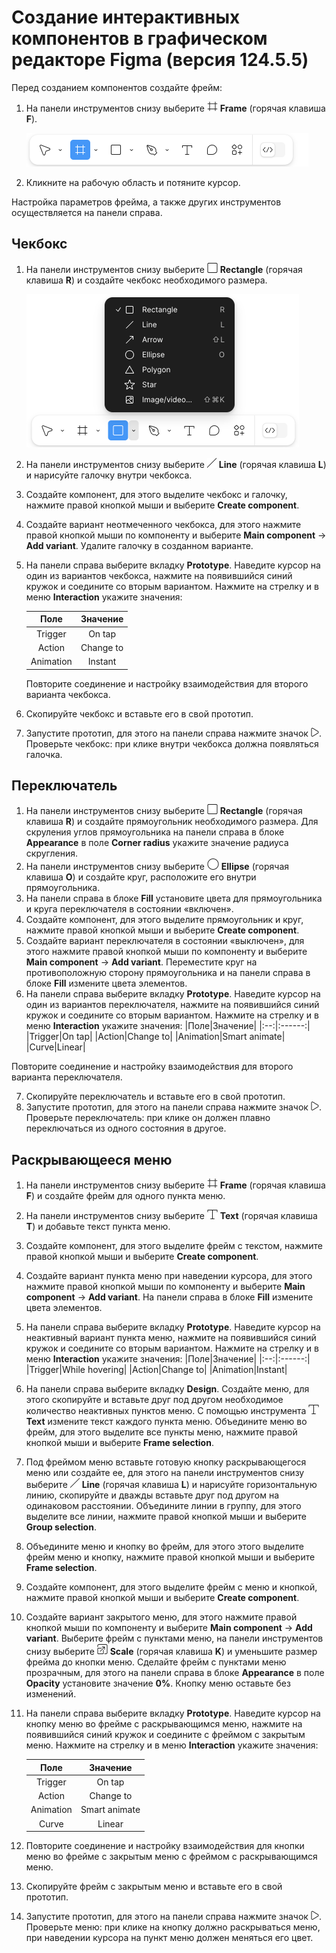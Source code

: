 # Cоздание  интерактивных компонентов в графическом редакторе Figma (версия  124.5.5)

Перед созданием компонентов создайте фрейм:
1. На панели инструментов снизу выберите ![frame](frame1.png) **Frame** (горячая клавиша  **F**).

    ![frame1](frame.png)
2. Кликните на рабочую область и потяните курсор.
 
Настройка параметров фрейма, а также других инструментов осуществляется на панели справа.



## Чекбокс
1.  На панели инструментов снизу выберите ![rectangle](rectangle.png) **Rectangle** (горячая клавиша  **R**) и создайте чекбокс необходимого размера.

    ![rectangle1](rectanglemenu.png)
   
2. На панели инструментов снизу выберите ![line](line.png) **Line** (горячая клавиша  **L**) и нарисуйте галочку внутри чекбокса.
3. Создайте компонент, для этого выделите чекбокс и галочку, нажмите правой кнопкой мыши и выберите **Create component**.
4. Создайте вариант неотмеченного чекбокса, для этого нажмите правой кнопкой мыши по компоненту и выберите **Main component** → **Add variant**. Удалите галочку в созданном варианте.
5. На панели справа выберите вкладку **Prototype**. Наведите курсор на один из вариантов чекбокса, нажмите на появившийся синий кружок и соедините со вторым вариантом. Нажмите на стрелку и в меню **Interaction** укажите значения:

   |Поле|Значение| 
   |:--:|:------:|
   |Trigger|On tap|
   |Action|Change to|
   |Animation|Instant|

   Повторите соединение и настройку взаимодействия для второго варианта чекбокса. 

6. Скопируйте чекбокс и вставьте его в свой прототип.
7. Запустите прототип, для этого на панели справа нажмите значок ![prototype](play.png). Проверьте чекбокс: при клике внутри чекбокса должна появляться галочка.

## Переключатель

1. На панели инструментов снизу выберите ![rectangle](rectangle.png) **Rectangle** (горячая клавиша  **R**) и создайте прямоугольник необходимого размера. Для скруления углов прямоугольника на панели справа в блоке **Appearance** в поле  **Corner radius** укажите значение радиуса скругления.
2. На панели инструментов снизу выберите ![ellipse](ellipse.png) **Ellipse** (горячая клавиша  **O**) и создайте круг, расположите его внутри прямоугольника. 
3. На панели справа в блоке **Fill** установите цвета для прямоугольника и круга переключателя в состоянии «включен». 
4. Создайте компонент, для этого выделите прямоугольник и круг, нажмите правой кнопкой мыши и выберите **Create component**.
5. Создайте вариант переключателя в состоянии «выключен», для этого нажмите правой кнопкой мыши по компоненту и выберите **Main component** → **Add variant**. Переместите круг на противоположную сторону прямоугольника и на панели справа в блоке **Fill** измените цвета элементов.
6. На панели справа выберите вкладку **Prototype**. Наведите курсор на один из вариантов  переключателя, нажмите на появившийся синий кружок и соедините со вторым вариантом. Нажмите на стрелку и в меню **Interaction** укажите значения:
   |Поле|Значение| 
   |:--:|:------:|
   |Trigger|On tap|
   |Action|Change to|
   |Animation|Smart animate|
   |Curve|Linear|
 
 Повторите соединение и настройку взаимодействия для второго варианта переключателя.

7. Скопируйте переключатель и вставьте его в свой прототип.
8. Запустите прототип, для этого на панели справа нажмите значок ![prototype](play.png). Проверьте переключатель: при клике он должен плавно переключаться из одного состояния в другое.

## Раскрывающееся меню

1. На панели инструментов снизу выберите ![frame](frame1.png) **Frame** (горячая клавиша  **F**) и создайте фрейм для одного пункта меню. 
2. На панели инструментов снизу выберите ![text](text.png) **Text** (горячая клавиша  **T**) и добавьте текст пункта меню. 
3. Создайте компонент, для этого выделите фрейм с текстом, нажмите правой кнопкой мыши и выберите **Create component**.
4. Создайте вариант пункта меню при наведении курсора, для этого нажмите правой кнопкой мыши по компоненту и выберите **Main component** → **Add variant**. На панели справа в блоке **Fill** измените цвета элементов.
5. На панели справа выберите вкладку **Prototype**. Наведите курсор на неактивный вариант пункта меню, нажмите на появившийся синий кружок и соедините со вторым вариантом. Нажмите на стрелку и в меню **Interaction** укажите значения:
   |Поле|Значение| 
   |:--:|:------:|
   |Trigger|While hovering|
   |Action|Change to|
   |Animation|Instant|
  
6. На панели справа выберите вкладку **Design**. Создайте меню, для этого скопируйте и вставьте друг под другом необходимое количество неактивных пунктов меню. С помощью инструмента  ![text](text.png)  **Text** измените текст каждого пункта меню. Объедините меню во фрейм, для этого выделите все пункты меню, нажмите правой кнопкой мыши и выберите **Frame selection**.
7. Под фреймом меню вставьте готовую кнопку раскрывающегося меню или создайте ее, для этого на панели инструментов снизу выберите ![line](line.png) **Line** (горячая клавиша  **L**) и нарисуйте горизонтальную линию, скопируйте и дважды вставьте друг под другом на одинаковом расстоянии. Объедините линии в группу, для этого выделите все линии, нажмите правой кнопкой мыши и выберите **Group selection**. 
8. Объедините меню и кнопку во фрейм, для этого этого выделите фрейм меню и кнопку, нажмите правой кнопкой мыши и выберите **Frame selection**.
9. Создайте компонент, для этого выделите фрейм с меню и кнопкой, нажмите правой кнопкой мыши и выберите **Create component**.
10. Создайте вариант закрытого меню, для этого нажмите правой кнопкой мыши по компоненту и выберите **Main component** → **Add variant**. Выберите фрейм с пунктами меню, на панели инструментов снизу выберите ![scale](scale.png) **Scale** (горячая клавиша  **K**) и уменьшите размер фрейма до кнопки меню. Сделайте фрейм  с пунктами меню прозрачным, для этого на панели справа в блоке **Appearance** в поле **Opacity** установите значение **0%**. Кнопку меню оставьте без изменений.
11. На панели справа выберите вкладку **Prototype**. Наведите курсор на кнопку меню во фрейме с раскрывающимся меню, нажмите на появившийся синий кружок и соедините с фреймом с закрытым меню. Нажмите на стрелку и в меню **Interaction** укажите значения:

    |Поле|Значение| 
    |:--:|:------:|
    |Trigger|On tap|
    |Action|Change to|
    |Animation|Smart animate|
    |Curve|Linear|

12. Повторите соединение и настройку взаимодействия для кнопки меню во фрейме с закрытым меню с фреймом с раскрывающимся меню.
13. Скопируйте фрейм с закрытым меню и вставьте его в свой прототип.
14. Запустите прототип, для этого на панели справа нажмите значок ![prototype](play.png). Проверьте меню: при клике на кнопку должно раскрываться меню, при наведении курсора на пункт меню должен меняться его цвет. 
